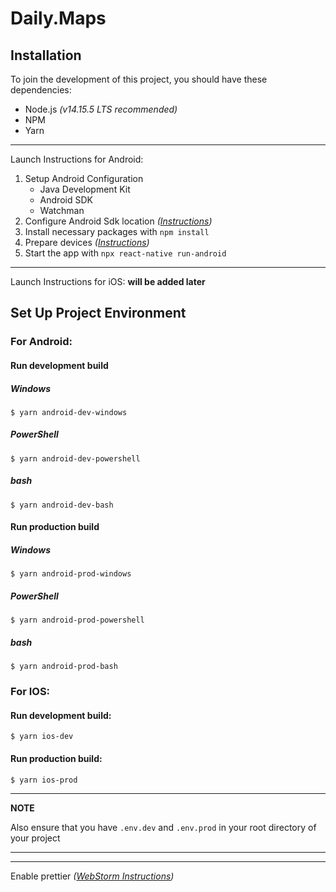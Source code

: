 # Daily.Maps

## Installation
To join the development of this project, you should have these dependencies:
* Node.js _(v14.15.5 LTS recommended)_
* NPM
* Yarn

---

Launch Instructions for Android:
1. Setup Android Configuration
   * Java Development Kit
   * Android SDK
   * Watchman
2. Configure Android Sdk location _([Instructions](https://stackoverflow.com/a/48155800/11597126))_
3. Install necessary packages with ```npm install```
4. Prepare devices _([Instructions](https://reactnative.dev/docs/running-on-device))_
5. Start the app with ```npx react-native run-android```

---

Launch Instructions for iOS:
**will be added later**

## Set Up Project Environment

### For Android:
#### Run development build
##### Windows
```console
$ yarn android-dev-windows
```
##### PowerShell 
```console
$ yarn android-dev-powershell
```
##### bash
```console
$ yarn android-dev-bash
```
#### Run production build
##### Windows
```console
$ yarn android-prod-windows
```
##### PowerShell 
```console
$ yarn android-prod-powershell
```
##### bash
```console
$ yarn android-prod-bash
```

### For IOS: 

#### Run development build:
```console
$ yarn ios-dev
```
#### Run production build:
```console
$ yarn ios-prod
```

---
**NOTE**

Also ensure that you have ```.env.dev``` and ```.env.prod``` in your root directory of your project

---







---

Enable prettier _([WebStorm Instructions](https://prettier.io/docs/en/webstorm.html))_
